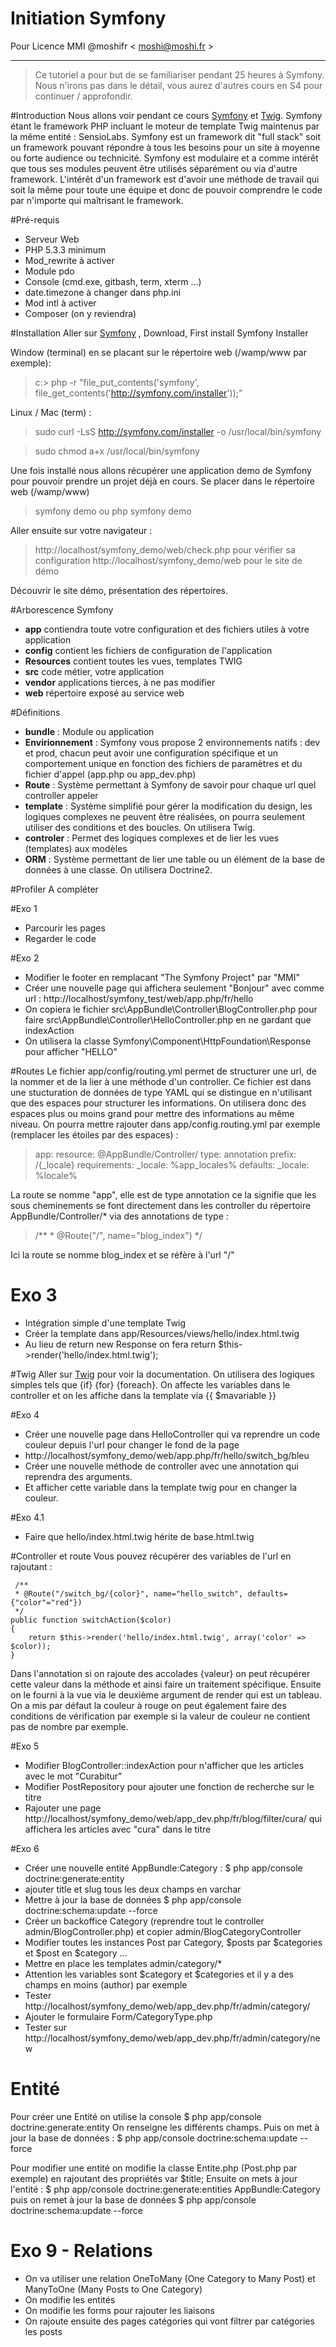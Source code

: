 # Initiation Symfony
Pour Licence MMI @moshifr < moshi@moshi.fr >

----------
>Ce tutoriel a pour but de se familiariser pendant 25 heures à Symfony.
Nous n'irons pas dans le détail, vous aurez d'autres cours en S4 pour continuer / approfondir.

#Introduction
Nous allons voir pendant ce cours [Symfony] et [Twig].
Symfony étant le framework PHP incluant le moteur de template Twig maintenus par la même entité : SensioLabs. 
Symfony est un framework dit "full stack" soit un framework pouvant répondre à tous les besoins pour un site à moyenne ou forte audience ou technicité. Symfony est modulaire et a comme intérêt que tous ses modules peuvent être utilisés séparément ou via d'autre framework. 
L'intérêt d'un framework est d'avoir une méthode de travail qui soit la même pour toute une équipe et donc de pouvoir comprendre le code par n'importe qui maîtrisant le framework.

#Pré-requis
* Serveur Web
* PHP 5.3.3 minimum
* Mod_rewrite à activer
* Module pdo 
* Console (cmd.exe, gitbash, term, xterm ...)
* date.timezone à changer dans php.ini
* Mod intl à activer
* Composer (on y reviendra)

#Installation
Aller sur [Symfony] , Download, First install Symfony Installer

Window (terminal) en se placant sur le répertoire web (/wamp/www par exemple): 
> c:\> php -r "file_put_contents('symfony', file_get_contents('http://symfony.com/installer'));"

Linux / Mac (term) : 
> sudo curl -LsS http://symfony.com/installer -o /usr/local/bin/symfony

> sudo chmod a+x /usr/local/bin/symfony


Une fois installé nous allons récupérer une application demo de Symfony pour pouvoir prendre un projet déjà en cours.
Se placer dans le répertoire web (/wamp/www)
> symfony demo
> ou
> php symfony demo

Aller ensuite sur votre navigateur :
> http://localhost/symfony_demo/web/check.php pour vérifier sa configuration
> http://localhost/symfony_demo/web pour le site de démo

Découvrir le site démo, présentation des répertoires.

#Arborescence Symfony
*  **app** contiendra toute votre configuration et des fichiers utiles à votre application
 * **config** contient les fichiers de configuration de l'application
 * **Resources** contient toutes les vues, templates TWIG
* **src** code métier, votre application
* **vendor** applications tierces, à ne pas modifier
* **web** répertoire exposé au service web

#Définitions
* **bundle** : Module ou application 
* **Envirionnement** : Symfony vous propose 2 environnements natifs : dev et prod, chacun peut avoir une configuration spécifique et un comportement unique en fonction des fichiers de paramètres et du fichier d'appel (app.php ou app_dev.php)
* **Route** : Système permettant à Symfony de savoir pour chaque url quel controller appeler
* **template** : Système simplifié pour gérer la modification du design, les logiques complexes ne peuvent être réalisées, on pourra seulement utiliser des conditions et des boucles. On utilisera Twig.
* **controler** : Permet des logiques complexes et de lier les vues (templates) aux modèles 
* **ORM** : Système permettant de lier une table ou un élément de la base de données à une classe. On utilisera Doctrine2.

#Profiler
A compléter

#Exo 1 
* Parcourir les pages 
* Regarder le code 

#Exo 2
* Modifier le footer en remplacant "The Symfony Project" par "MMI"
* Créer une nouvelle page qui affichera seulement "Bonjour" avec comme url : http://localhost/symfony_test/web/app.php/fr/hello
 * On copiera le fichier src\AppBundle\Controller\BlogController.php pour faire src\AppBundle\Controller\HelloController.php en ne gardant que indexAction
 * On utilisera la classe Symfony\Component\HttpFoundation\Response pour afficher "HELLO"

#Routes
Le fichier app/config/routing.yml permet de structurer une url, de la nommer et de la lier à une méthode d'un controller.
Ce fichier est dans une stucturation de données de type YAML qui se distingue en n'utilisant que des espaces pour structurer les informations. On utilisera donc des espaces plus ou moins grand pour mettre des informations au même niveau.
On pourra mettre rajouter dans app/config.routing.yml par exemple (remplacer les étoiles par des espaces) :
>  app:
    resource: @AppBundle/Controller/
    type:     annotation
    prefix:   /{_locale}
    requirements: 
        _locale: %app_locales%
    defaults:
        _locale: %locale%

La route se nomme "app", elle est de type annotation ce la signifie que les sous cheminements se font directement dans les controller du répertoire AppBundle/Controller/* via des annotations de type :
> /**
     * @Route("/", name="blog_index")
     */
     
Ici la route se nomme blog_index et se réfère à l'url "/" 

# Exo 3 
* Intégration simple d'une template Twig
* Créer la template dans app/Resources/views/hello/index.html.twig
* Au lieu de return new Response on fera return $this->render('hello/index.html.twig');

#Twig
Aller sur [Twig] pour voir la documentation. On utilisera des logiques simples tels que {if} {for} {foreach}. On affecte les variables dans le controller et on les affiche dans la template via {{ $mavariable }}

#Exo 4
* Créer une nouvelle page dans HelloController qui va reprendre un code couleur depuis l'url pour changer le fond de la page
* http://localhost/symfony_demo/web/app.php/fr/hello/switch_bg/bleu
* Créer une nouvelle méthode de controller avec une annotation qui reprendra des arguments.
* Et afficher cette variable dans la template twig pour en changer la couleur.

#Exo 4.1
* Faire que hello/index.html.twig hérite de base.html.twig

#Controller et route
Vous pouvez récupérer des variables de l'url en rajoutant :
> 
     /**
     * @Route("/switch_bg/{color}", name="hello_switch", defaults={"color"="red"})
     */
    public function switchAction($color)
    {
        return $this->render('hello/index.html.twig', array('color' => $color));
    }

Dans  l'annotation si on rajoute des accolades {valeur} on peut récupérer cette valeur dans la méthode et ainsi faire un traitement spécifique. Ensuite on le fourni à la vue via le deuxième argument de render qui est un tableau. On a mis par défaut la couleur à rouge on peut également faire des conditions de vérification par exemple si la valeur de couleur ne contient pas de nombre par exemple.

#Exo 5
* Modifier BlogController::indexAction pour n'afficher que les articles avec le mot "Curabitur"
* Modifier PostRepository pour ajouter une fonction de recherche sur le titre
* Rajouter une page http://localhost/symfony_demo/web/app_dev.php/fr/blog/filter/cura/ qui affichera les articles avec "cura" dans le titre

#Exo 6 
* Créer une nouvelle entité AppBundle:Category :
$ php app/console doctrine:generate:entity 
* ajouter title et slug tous les deux champs en varchar
* Mettre à jour la base de données 
$ php app/console doctrine:schema:update --force
* Créer un backoffice Category (reprendre tout le controller admin/BlogController.php) et copier admin/BlogCategoryController
* Modifier toutes les instances Post par Category, $posts par $categories et $post en $category ...
* Mettre en place les templates admin/category/*
* Attention les variables sont $category et $categories et il y a des champs en moins (author) par exemple
* Tester http://localhost/symfony_demo/web/app_dev.php/fr/admin/category/  
* Ajouter le formulaire Form/CategoryType.php
* Tester sur http://localhost/symfony_demo/web/app_dev.php/fr/admin/category/new

# Entité
Pour créer une Entité on utilise la console 
$ php app/console doctrine:generate:entity
On renseigne les différents champs.
Puis on met à jour la base de données :
$ php app/console doctrine:schema:update --force

Pour modifier une entité on modifie la classe Entite.php (Post.php par exemple) en rajoutant des propriétés var $title;
Ensuite on mets à jour l'entité :
$ php app/console doctrine:generate:entities AppBundle:Category
puis on remet à jour la base de données
$ php app/console doctrine:schema:update --force

# Exo 9 - Relations  
* On va utiliser une relation OneToMany (One Category to Many Post) et ManyToOne (Many Posts to One Category)
* On modifie les entités
* On modifie les forms pour rajouter les liaisons
* On rajoute ensuite des pages catégories qui vont filtrer par catégories les posts





 
       
[Symfony]: <http://www.symfony.com>
[Twig]: <http://twig.sensiolabs.org/>